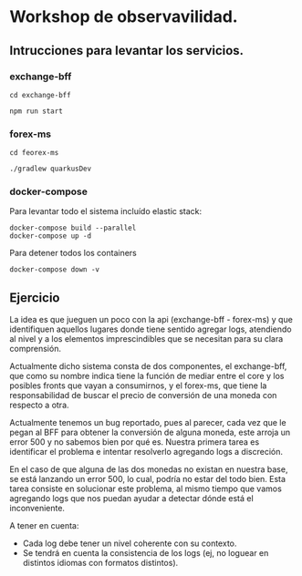 # Workshop de observavilidad.

## Intrucciones para levantar los servicios.

### exchange-bff

```
cd exchange-bff
```
```
npm run start
```

### forex-ms

```
cd feorex-ms
```
```
./gradlew quarkusDev
```

### docker-compose

Para levantar todo el sistema incluído elastic stack:
```
docker-compose build --parallel
docker-compose up -d
```

Para detener todos los containers 
```
docker-compose down -v
```

## Ejercicio

La idea es que jueguen un poco con la api (exchange-bff - forex-ms) y que identifiquen aquellos lugares donde tiene sentido agregar logs, atendiendo al nivel y a los elementos imprescindibles que se necesitan para su clara comprensión.

Actualmente dicho sistema consta de dos componentes, el exchange-bff, que como su nombre indica tiene la función de mediar entre el core y los posibles fronts que vayan a consumirnos, y el forex-ms, que tiene la responsabilidad de buscar el precio de conversión de una moneda con respecto a otra. 

Actualmente tenemos un bug reportado, pues al parecer, cada vez que le pegan al BFF para obtener la conversión de alguna moneda, este arroja un error 500 y no sabemos bien por qué es. Nuestra primera tarea es identificar el problema e intentar resolverlo agregando logs a discreción.

En el caso de que alguna de las dos monedas no existan en nuestra base, se está lanzando un error 500, lo cual, podría no estar del todo bien. Esta tarea consiste en solucionar este problema, al mismo tiempo que vamos agregando logs que nos puedan ayudar a detectar dónde está el inconveniente.

A tener en cuenta:

* Cada log debe tener un nivel coherente con su contexto.
* Se tendrá en cuenta la consistencia de los logs (ej, no loguear en distintos idiomas con formatos distintos).

